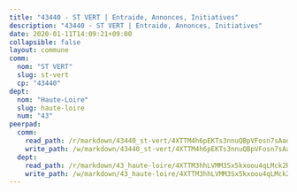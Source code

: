 ```yaml
---
title: "43440 - ST VERT | Entraide, Annonces, Initiatives"
description: "43440 - ST VERT | Entraide, Annonces, Initiatives"
date: 2020-01-11T14:09:21+09:00
collapsible: false
layout: commune
comm:
  nom: "ST VERT"
  slug: st-vert
  cp: "43440"
dept:
  nom: "Haute-Loire"
  slug: haute-loire
  num: "43"
peerpad:
  comm:
    read_path: /r/markdown/43440_st-vert/4XTTM4h6pEKTs3nnuQBpVFosn7sAadrixVinL8AWWJZdNCz5b
    write_path: /w/markdown/43440_st-vert/4XTTM4h6pEKTs3nnuQBpVFosn7sAadrixVinL8AWWJZdNCz5b-K3TgUmZFTErxeesAVeZZYXC8x5f8WMRmxKfNqBYb1Vu4trAV88Cp7FHBkekryPhzzqRtd7ee2yCckxFaorYDi6fyccxxR9969bsGGUjZZEx8REHMrgFpFQ42ndcEtmoZNPMfVhrV
  dept:
    read_path: /r/markdown/43_haute-loire/4XTTM3hhLVMM3Sx5kxoou4qLMck2RjGiJF8bjxPuKy3VyRdWX
    write_path: /w/markdown/43_haute-loire/4XTTM3hhLVMM3Sx5kxoou4qLMck2RjGiJF8bjxPuKy3VyRdWX-K3TgTnndWXCUw13Pw3gJoEo9qHUCGXZ4frH2coLZWWDcoWKo22cU2VNENpi117F5bi6bu3WHMPd2VTrETU2R5owQhCBrUQgvCKerk4NqeDhN66egG9mHY8CCfEckbCp9SecEdL6b
---
```


